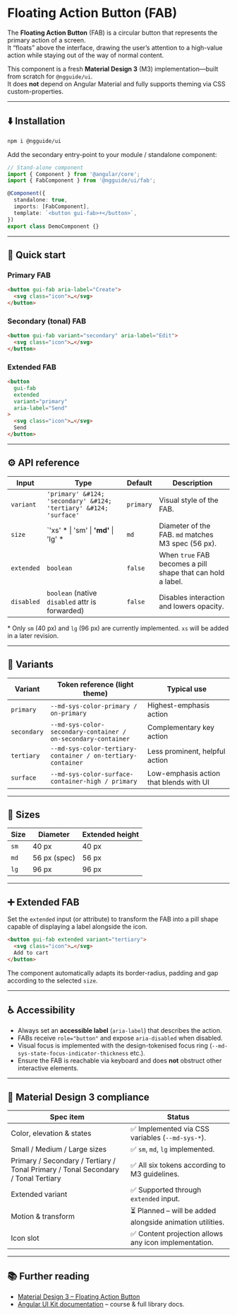 # Floating Action Button (FAB)

The **Floating Action Button** (FAB) is a circular button that represents the primary action of a screen.  
It “floats” above the interface, drawing the user’s attention to a high-value action while staying out of the way of normal content.

This component is a fresh **Material Design 3** (M3) implementation—built from scratch for `@ngguide/ui`.  
It does **not** depend on Angular Material and fully supports theming via CSS custom-properties.

---

## ⬇️ Installation

```bash
npm i @ngguide/ui
```

Add the secondary entry-point to your module / standalone component:

```ts
// Stand-alone component
import { Component } from '@angular/core';
import { FabComponent } from '@ngguide/ui/fab';

@Component({
  standalone: true,
  imports: [FabComponent],
  template: `<button gui-fab>+</button>`,
})
export class DemoComponent {}
```

---

## 🏁 Quick start

### Primary FAB

```html
<button gui-fab aria-label="Create">
  <svg class="icon">…</svg>
</button>
```

### Secondary (tonal) FAB

```html
<button gui-fab variant="secondary" aria-label="Edit">
  <svg class="icon">…</svg>
</button>
```

### Extended FAB

```html
<button
  gui-fab
  extended
  variant="primary"
  aria-label="Send"
>
  <svg class="icon">…</svg>
  Send
</button>
```

---

## ⚙️ API reference

| Input            | Type                                                                         | Default | Description                                               |
| ---------------- | ---------------------------------------------------------------------------- | ------- | --------------------------------------------------------- |
| `variant`        | `'primary' &#124; 'secondary' &#124; 'tertiary' &#124; 'surface'`            | `primary` | Visual style of the FAB.                                  |
| `size`           | `'xs' \* &#124; 'sm' &#124; **'md'** &#124; 'lg' \*                          | `md`    | Diameter of the FAB. `md` matches M3 spec (56 px).        |
| `extended`       | `boolean`                                                                    | `false` | When `true` FAB becomes a pill shape that can hold a label. |
| `disabled`       | `boolean` (native `disabled` attr is forwarded)                              | `false` | Disables interaction and lowers opacity.                  |

\* Only `sm` (40 px) and `lg` (96 px) are currently implemented. `xs` will be added in a later revision.

---

## 🎨 Variants

| Variant    | Token reference (light theme)                     | Typical use                              |
| ---------- | ------------------------------------------------- | ---------------------------------------- |
| `primary`  | `--md-sys-color-primary / on-primary`             | Highest-emphasis action                 |
| `secondary`| `--md-sys-color-secondary-container / on-secondary-container` | Complementary key action                |
| `tertiary` | `--md-sys-color-tertiary-container / on-tertiary-container`   | Less prominent, helpful action          |
| `surface`  | `--md-sys-color-surface-container-high / primary`| Low-emphasis action that blends with UI |

---

## 📐 Sizes

| Size | Diameter | Extended height |
| ---- | -------- | --------------- |
| `sm` | 40 px    | 40 px           |
| `md` | 56 px (spec) | 56 px       |
| `lg` | 96 px    | 96 px           |

---

## ➕ Extended FAB

Set the `extended` input (or attribute) to transform the FAB into a pill shape capable of displaying a label alongside the icon.

```html
<button gui-fab extended variant="tertiary">
  <svg class="icon">…</svg>
  Add to cart
</button>
```

The component automatically adapts its border-radius, padding and gap according to the selected `size`.

---

## ♿ Accessibility

* Always set an **accessible label** (`aria-label`) that describes the action.
* FABs receive `role="button"` and expose `aria-disabled` when disabled.
* Visual focus is implemented with the design-tokenised focus ring (`--md-sys-state-focus-indicator-thickness` etc.).
* Ensure the FAB is reachable via keyboard and does **not** obstruct other interactive elements.

---

## 📏 Material Design 3 compliance

| Spec item                    | Status |
| ---------------------------- | ------ |
| Color, elevation & states    | ✅ Implemented via CSS variables (`--md-sys-*`). |
| Small / Medium / Large sizes | ✅ `sm`, `md`, `lg` implemented. |
| Primary / Secondary / Tertiary / Tonal Primary / Tonal Secondary / Tonal Tertiary | ✅ All six tokens according to M3 guidelines. |
| Extended variant             | ✅ Supported through `extended` input. |
| Motion & transform           | ⏳ Planned – will be added alongside animation utilities. |
| Icon slot                    | ✅ Content projection allows any icon implementation. |

---

## 📚 Further reading

* [Material Design 3 – Floating Action Button](https://m3.material.io/components/floating-action-button/overview)
* [Angular UI Kit documentation](https://ng.guide/ui-kit) – course & full library docs.
